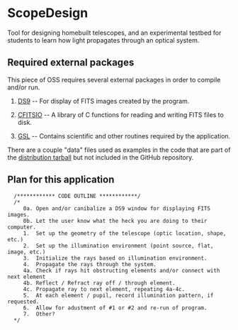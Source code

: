 # ScopeDesign

Tool for designing homebuilt telescopes, and an experimental testbed for
students to learn how light propagates through an optical system.




## Required external packages

This piece of OSS requires several external packages in order to compile and/or
run.

1. [DS9](http://ds9.si.edu/site/Home.html) -- For display of FITS images created by the program.

2. [CFITSIO](http://heasarc.gsfc.nasa.gov/fitsio/fitsio.html) -- A library of C
functions for reading and writing FITS files to disk.

3. [GSL](https://www.gnu.org/software/gsl/) -- Contains scientific and other
routines required by the application.

There are a couple "data" files used as examples in the code that are part of
the [distribution tarball](http://casa.colorado.edu/~ellswotp/scopedesign/) but
not included in the GitHub repository.


## Plan for this application

~~~~
  /************ CODE OUTLINE ************/
  /* 
     0a. Open and/or canibalize a DS9 window for displaying FITS images.
     0b. Let the user know what the heck you are doing to their computer.
     1.  Set up the geometry of the telescope (optic location, shape, etc.)
     2.  Set up the illumination environment (point source, flat, image, etc.)
     3.  Initialize the rays based on illumination environment.
     4.  Propagate the rays through the system.
     4a. Check if rays hit obstructing elements and/or connect with next element
     4b. Reflect / Refract ray off / through element.
     4c. Propagate ray to next element, repeating 4a-4c.
     5.  At each element / pupil, record illumination pattern, if requested.
     6.  Allow for adustment of #1 or #2 and re-run of program.
     7.  Other?
  */
~~~~